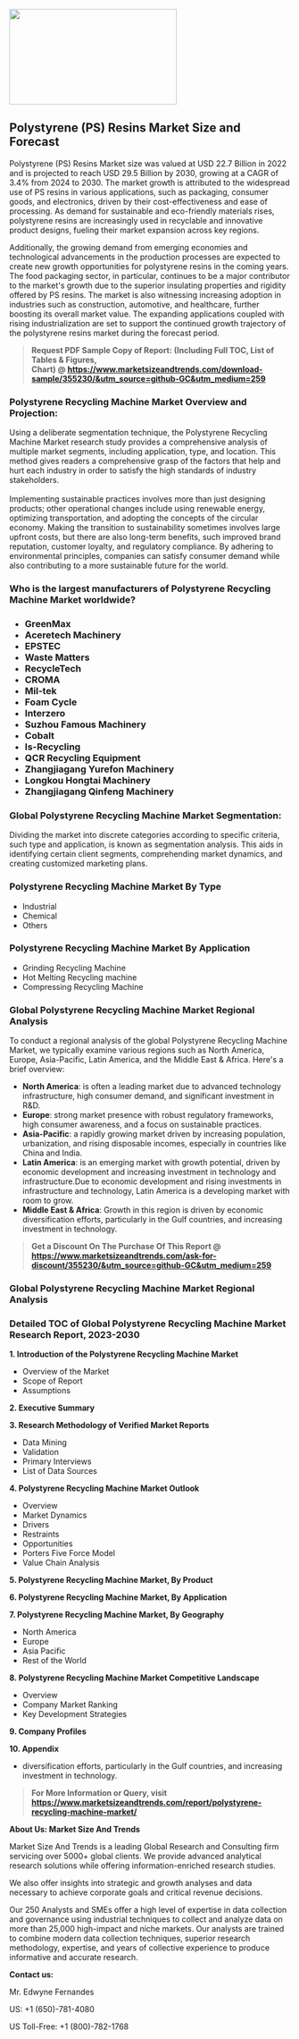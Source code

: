 <p><img class="alignnone size-medium wp-image-20088" src="https://ffe5etoiles.com/wp-content/uploads/2024/12/MST1-300x171.png" alt="" width="300" height="171" /></p><h2>Polystyrene (PS) Resins Market Size and Forecast</h2><p>Polystyrene (PS) Resins Market size was valued at USD 22.7 Billion in 2022 and is projected to reach USD 29.5 Billion by 2030, growing at a CAGR of 3.4% from 2024 to 2030. The market growth is attributed to the widespread use of PS resins in various applications, such as packaging, consumer goods, and electronics, driven by their cost-effectiveness and ease of processing. As demand for sustainable and eco-friendly materials rises, polystyrene resins are increasingly used in recyclable and innovative product designs, fueling their market expansion across key regions.</p><p>Additionally, the growing demand from emerging economies and technological advancements in the production processes are expected to create new growth opportunities for polystyrene resins in the coming years. The food packaging sector, in particular, continues to be a major contributor to the market's growth due to the superior insulating properties and rigidity offered by PS resins. The market is also witnessing increasing adoption in industries such as construction, automotive, and healthcare, further boosting its overall market value. The expanding applications coupled with rising industrialization are set to support the continued growth trajectory of the polystyrene resins market during the forecast period.</p></p><blockquote id="" class=""><strong>Request PDF Sample Copy of Report: (Including Full TOC, List of Tables &amp; Figures, Chart)&nbsp;@&nbsp;<strong><a href="https://www.marketsizeandtrends.com/download-sample/355230/&utm_source=github-GC&utm_medium=259" target="_blank">https://www.marketsizeandtrends.com/download-sample/355230/&utm_source=github-GC&utm_medium=259</a></strong></strong></blockquote><h3 id="" class="">Polystyrene Recycling Machine Market&nbsp;Overview and Projection:</h3><p id="" class="">Using a deliberate segmentation technique, the Polystyrene Recycling Machine Market research study provides a comprehensive analysis of multiple market segments, including application, type, and location. This method gives readers a comprehensive grasp of the factors that help and hurt each industry in order to satisfy the high standards of industry stakeholders. <br /> <br />Implementing sustainable practices involves more than just designing products; other operational changes include using renewable energy, optimizing transportation, and adopting the concepts of the circular economy. Making the transition to sustainability sometimes involves large upfront costs, but there are also long-term benefits, such improved brand reputation, customer loyalty, and regulatory compliance. By adhering to environmental principles, companies can satisfy consumer demand while also contributing to a more sustainable future for the world.</p><h3 id="" class="">Who is the largest manufacturers of&nbsp;Polystyrene Recycling Machine Market worldwide?</h3><h3 class=""><p><ul><li>GreenMax </li><li> Aceretech Machinery </li><li> EPSTEC </li><li> Waste Matters </li><li> RecycleTech </li><li> CROMA </li><li> Mil-tek </li><li> Foam Cycle </li><li> Interzero </li><li> Suzhou Famous Machinery </li><li> Cobalt </li><li> Is-Recycling </li><li> QCR Recycling Equipment </li><li> Zhangjiagang Yurefon Machinery </li><li> Longkou Hongtai Machinery </li><li> Zhangjiagang Qinfeng Machinery</li></ul></p></h3><h3 id="" class="">Global&nbsp;Polystyrene Recycling Machine Market Segmentation:</h3><p id="" class="">Dividing the market into discrete categories according to specific criteria, such type and application, is known as segmentation analysis. This aids in identifying certain client segments, comprehending market dynamics, and creating customized marketing plans.</p><h3 id="" class="">Polystyrene Recycling Machine Market&nbsp;By Type</h3><p><p><ul><li>Industrial</li><li> Chemical</li><li> Others</p></li></ul></p></p><h3 id="" class="">Polystyrene Recycling Machine Market&nbsp;By Application</h3><p class=""><p><ul><li>Grinding Recycling Machine</li><li> Hot Melting Recycling machine</li><li> Compressing Recycling Machine</li></ul></p></p><h3 id="" class="">Global Polystyrene Recycling Machine Market Regional Analysis</h3><p id="" class="">To conduct a regional analysis of the global Polystyrene Recycling Machine Market, we typically examine various regions such as North America, Europe, Asia-Pacific, Latin America, and the Middle East &amp; Africa. Here's a brief overview:</p><ul><li><strong>North America</strong>: is often a leading market due to advanced technology infrastructure, high consumer demand, and significant investment in R&amp;D.</li><li><strong>Europe</strong>: strong market presence with robust regulatory frameworks, high consumer awareness, and a focus on sustainable practices.</li><li><strong>Asia-Pacific</strong>: a rapidly growing market driven by increasing population, urbanization, and rising disposable incomes, especially in countries like China and India.</li><li><strong>Latin America</strong>: is an emerging market with growth potential, driven by economic development and increasing investment in technology and infrastructure.Due to economic development and rising investments in infrastructure and technology, Latin America is a developing market with room to grow.</li><li><strong>Middle East &amp; Africa</strong>: Growth in this region is driven by economic diversification efforts, particularly in the Gulf countries, and increasing investment in technology.</li></ul><blockquote id="" class=""><strong>Get a Discount On The Purchase Of This Report @ <strong><a href="https://www.marketsizeandtrends.com/ask-for-discount/355230/&utm_source=github-GC&utm_medium=259" target="_blank">https://www.marketsizeandtrends.com/ask-for-discount/355230/&utm_source=github-GC&utm_medium=259</a></strong></strong></blockquote><h3 id="" class="">Global Polystyrene Recycling Machine Market Regional Analysis</h3><h3 id="" class="">Detailed TOC of Global Polystyrene Recycling Machine Market Research Report, 2023-2030</h3><p id="" class=""><strong>1. Introduction of the Polystyrene Recycling Machine Market</strong></p><ul><li>Overview of the Market</li><li>Scope of Report</li><li>Assumptions</li></ul><p id="" class=""><strong>2. Executive Summary</strong></p><p id="" class=""><strong>3. Research Methodology of Verified Market Reports</strong></p><ul><li>Data Mining</li><li>Validation</li><li>Primary Interviews</li><li>List of Data Sources</li></ul><p id="" class=""><strong>4. Polystyrene Recycling Machine Market Outlook</strong></p><ul><li>Overview</li><li>Market Dynamics</li><li>Drivers</li><li>Restraints</li><li>Opportunities</li><li>Porters Five Force Model</li><li>Value Chain Analysis</li></ul><p id="" class=""><strong>5. Polystyrene Recycling Machine Market, By Product</strong></p><p id="" class=""><strong>6. Polystyrene Recycling Machine Market, By Application</strong></p><p id="" class=""><strong>7. Polystyrene Recycling Machine Market, By Geography</strong></p><ul><li>North America</li><li>Europe</li><li>Asia Pacific</li><li>Rest of the World</li></ul><p id="" class=""><strong>8. Polystyrene Recycling Machine Market Competitive Landscape</strong></p><ul><li>Overview</li><li>Company Market Ranking</li><li>Key Development Strategies</li></ul><p id="" class=""><strong>9. Company Profiles</strong></p><p id="" class=""><strong>10. Appendix</strong></p><ul><li>diversification efforts, particularly in the Gulf countries, and increasing investment in technology.</li></ul><blockquote id="" class=""><strong>For More Information or Query, visit <strong><strong><a href="https://www.marketsizeandtrends.com/report/polystyrene-recycling-machine-market/" target="_blank">https://www.marketsizeandtrends.com/report/polystyrene-recycling-machine-market/</a></strong></strong></strong></blockquote><p id="" class=""><strong>About Us: Market Size And Trends</strong></p><p id="" class="">Market Size And Trends is a leading Global Research and Consulting firm servicing over 5000+ global clients. We provide advanced analytical research solutions while offering information-enriched research studies.</p><p id="" class="">We also offer insights into strategic and growth analyses and data necessary to achieve corporate goals and critical revenue decisions.</p><p id="" class="">Our 250 Analysts and SMEs offer a high level of expertise in data collection and governance using industrial techniques to collect and analyze data on more than 25,000 high-impact and niche markets. Our analysts are trained to combine modern data collection techniques, superior research methodology, expertise, and years of collective experience to produce informative and accurate research.</p><p id="" class=""><strong>Contact us:</strong></p><p id="" class="">Mr. Edwyne Fernandes</p><p id="" class="">US: +1 (650)-781-4080</p><p id="" class="">US Toll-Free: +1 (800)-782-1768</p>
